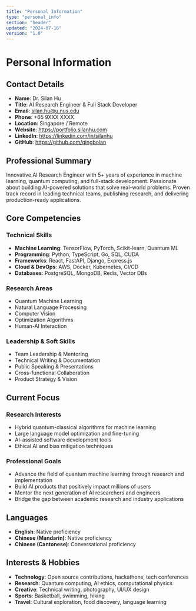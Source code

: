 ```yaml
---
title: "Personal Information"
type: "personal_info"
section: "header"
updated: "2024-07-16"
version: "1.0"
---
```


# Personal Information

## Contact Details
- **Name**: Dr. Silan Hu
- **Title**: AI Research Engineer & Full Stack Developer
- **Email**: silan.hu@u.nus.edu
- **Phone**: +65 9XXX XXXX
- **Location**: Singapore / Remote
- **Website**: https://portfolio.silanhu.com
- **LinkedIn**: https://linkedin.com/in/silanhu
- **GitHub**: https://github.com/qingbolan

## Professional Summary

Innovative AI Research Engineer with 5+ years of experience in machine learning, quantum computing, and full-stack development. Passionate about building AI-powered solutions that solve real-world problems. Proven track record in leading technical teams, publishing research, and delivering production-ready applications.

## Core Competencies

### Technical Skills
- **Machine Learning**: TensorFlow, PyTorch, Scikit-learn, Quantum ML
- **Programming**: Python, TypeScript, Go, SQL, CUDA
- **Frameworks**: React, FastAPI, Django, Express.js
- **Cloud & DevOps**: AWS, Docker, Kubernetes, CI/CD
- **Databases**: PostgreSQL, MongoDB, Redis, Vector DBs

### Research Areas
- Quantum Machine Learning
- Natural Language Processing
- Computer Vision
- Optimization Algorithms
- Human-AI Interaction

### Leadership & Soft Skills
- Team Leadership & Mentoring
- Technical Writing & Documentation
- Public Speaking & Presentations
- Cross-functional Collaboration
- Product Strategy & Vision

## Current Focus

### Research Interests
- Hybrid quantum-classical algorithms for machine learning
- Large language model optimization and fine-tuning
- AI-assisted software development tools
- Ethical AI and bias mitigation techniques

### Professional Goals
- Advance the field of quantum machine learning through research and implementation
- Build AI products that positively impact millions of users
- Mentor the next generation of AI researchers and engineers
- Bridge the gap between academic research and industry applications

## Languages

- **English**: Native proficiency
- **Chinese (Mandarin)**: Native proficiency
- **Chinese (Cantonese)**: Conversational proficiency

## Interests & Hobbies

- **Technology**: Open source contributions, hackathons, tech conferences
- **Research**: Quantum computing, AI ethics, computational physics
- **Creative**: Technical writing, photography, UI/UX design
- **Sports**: Basketball, swimming, hiking
- **Travel**: Cultural exploration, food discovery, language learning 
